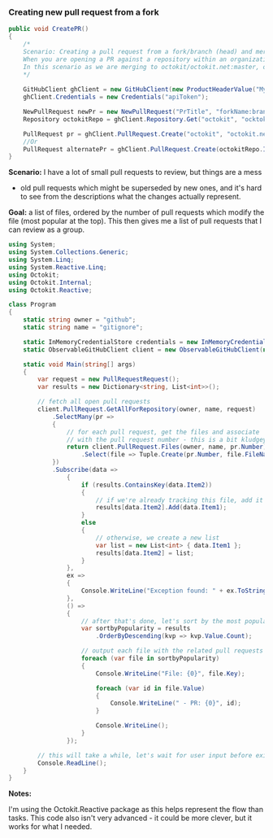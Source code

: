 ### Creating new pull request from a fork
```csharp
public void CreatePR()
{
    /*
    Scenario: Creating a pull request from a fork/branch (head) and merging into octokit.net/master (base)
    When you are opening a PR against a repository within an organization, owner is the name of the organization
    In this scenario as we are merging to octokit/octokit.net:master, owner=octokit
    */
    
    GitHubClient ghClient = new GitHubClient(new ProductHeaderValue("MyLib", "v2.0.0"));
    ghClient.Credentials = new Credentials("apiToken");

    NewPullRequest newPr = new NewPullRequest("PrTitle", "forkName:branchName", "master");
    Repository octokitRepo = ghClient.Repository.Get("octokit", "ocktokit.net").GetAwaiter().GetResult();

    PullRequest pr = ghClient.PullRequest.Create("octokit", "octokit.net", newPr).GetAwaiter().GetResult();
    //Or
    PullRequest alternatePr = ghClient.PullRequest.Create(octokitRepo.Id, newPr).GetAwaiter().GetResult();
}
```

**Scenario:** I have a lot of small pull requests to review, but things are a mess
- old pull requests which might be superseded by new ones, and it's hard to see from
the descriptions what the changes actually represent.

**Goal:** a list of files, ordered by the number of pull requests which modify the
file (most popular at the top). This then gives me a list of pull requests that I
can review as a group.

```csharp
using System;
using System.Collections.Generic;
using System.Linq;
using System.Reactive.Linq;
using Octokit;
using Octokit.Internal;
using Octokit.Reactive;

class Program
{
    static string owner = "github";
    static string name = "gitignore";

    static InMemoryCredentialStore credentials = new InMemoryCredentialStore(new Credentials("your-token-here"));
    static ObservableGitHubClient client = new ObservableGitHubClient(new ProductHeaderValue("ophion"), credentials);

    static void Main(string[] args)
    {
        var request = new PullRequestRequest();
        var results = new Dictionary<string, List<int>>();

        // fetch all open pull requests
        client.PullRequest.GetAllForRepository(owner, name, request)
            .SelectMany(pr =>
            {
                // for each pull request, get the files and associate
                // with the pull request number - this is a bit kludgey
                return client.PullRequest.Files(owner, name, pr.Number)
                    .Select(file => Tuple.Create(pr.Number, file.FileName));
            })
            .Subscribe(data =>
                {
                    if (results.ContainsKey(data.Item2))
                    {
                        // if we're already tracking this file, add it
                        results[data.Item2].Add(data.Item1);
                    }
                    else
                    {
                        // otherwise, we create a new list
                        var list = new List<int> { data.Item1 };
                        results[data.Item2] = list;
                    }
                },
                ex =>
                {
                    Console.WriteLine("Exception found: " + ex.ToString());
                },
                () =>
                {
                    // after that's done, let's sort by the most popular files
                    var sortbyPopularity = results
                        .OrderByDescending(kvp => kvp.Value.Count);

                    // output each file with the related pull requests
                    foreach (var file in sortbyPopularity)
                    {
                        Console.WriteLine("File: {0}", file.Key);

                        foreach (var id in file.Value)
                        {
                            Console.WriteLine(" - PR: {0}", id);
                        }

                        Console.WriteLine();
                    }
                });

        // this will take a while, let's wait for user input before exiting
        Console.ReadLine();
    }
}
```


**Notes:**

I'm using the Octokit.Reactive package as this helps represent the flow than
tasks. This code also isn't very advanced - it could be more clever, but it
works for what I needed.
